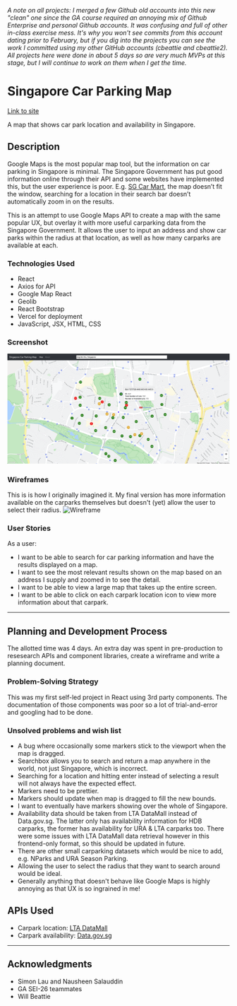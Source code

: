 *A note on all projects: I merged a few Github old accounts into this new "clean" one since the GA course required an annoying mix of Github Enterprise and personal Github accounts. It was confusing and full of other in-class exercise mess. It's why you won't see commits from this account dating prior to February, but if you dig into the projects you can see the work I committed using my other GitHub accounts (cbeattie and cbeattie2).
All projects here were done in about 5 days so are very much MVPs at this stage, but I will continue to work on them when I get the time.*

# Singapore Car Parking Map
[Link to site](https://singapore-car-parking-map.vercel.app/ "Link to site") 

A map that shows car park location and availability in Singapore.

## Description

Google Maps is the most popular map tool, but the information on car parking in Singapore is minimal. The Singapore Government has put good information online through their API and some websites have implemented this, but the user experience is poor. E.g. [SG Car Mart](https://www.sgcarmart.com/news/carpark_index.php "SG Car Mart"), the map doesn’t fit the window, searching for a location in their search bar doesn’t automatically zoom in on the results.

This is an attempt to use Google Maps API to create a map with the same popular UX, but overlay it with more useful carparking data from the Singapore Government.
It allows the user to input an address and show car parks within the radius at that location, as well as how many carparks are available at each.

### Technologies Used
- React
- Axios for API
- Google Map React
- Geolib
- React Bootstrap
- Vercel for deployment
- JavaScript, JSX, HTML, CSS

### Screenshot
![Screenshot](/documentation/CarParkingMap.png)

### Wireframes

This is is how I originally imagined it. My final version has more information available on the carparks themselves but doesn't (yet) allow the user to select their radius.
![Wireframe](/documentation/Wireframe.png)

### User Stories

As a user:
- I want to be able to search for car parking information and have the results displayed on a map.
- I want to see the most relevant results shown on the map based on an address I supply and zoomed in to see the detail.
- I want to be able to view a large map that takes up the entire screen.
- I want to be able to click on each carpark location icon to view more information about that carpark.


---

## Planning and Development Process

The allotted time was 4 days. An extra day was spent in pre-production to resesearch APIs and component libraries, create a wireframe and write a planning document.

### Problem-Solving Strategy

This was my first self-led project in React using 3rd party components. The documentation of those components was poor so a lot of trial-and-error and googling had to be done.

### Unsolved problems and wish list

- A bug where occasionally some markers stick to the viewport when the map is dragged.
- Searchbox allows you to search and return a map anywhere in the world, not just Singapore, which is incorrect.
- Searching for a location and hitting enter instead of selecting a result will not always have the expected effect.
- Markers need to be prettier.
- Markers should update when map is dragged to fill the new bounds.
- I want to eventually have markers showing over the whole of Singapore.
- Availability data should be taken from LTA DataMall instead of Data.gov.sg. The latter only has availability information for HDB carparks, the former has availability for URA & LTA carparks too. There were some issues with LTA DataMall data retrieval however in this frontend-only format, so this should be updated in future.
- There are other small carparking datasets which would be nice to add, e.g. NParks and URA Season Parking.
- Allowing the user to select the radius that they want to search around would be ideal.
- Generally anything that doesn't behave like Google Maps is highly annoying as that UX is so ingrained in me!

## APIs Used

- Carpark location: [LTA DataMall](https://www.mytransport.sg/content/mytransport/home/dataMall/dynamic-data.html#Traffic "LTA DataMall")
- Carpark availability: [Data.gov.sg](https://data.gov.sg/dataset/carpark-availability "Data.gov.sg")

---

## Acknowledgments
- Simon Lau and Nausheen Salauddin
- GA SEI-26 teammates
- Will Beattie
